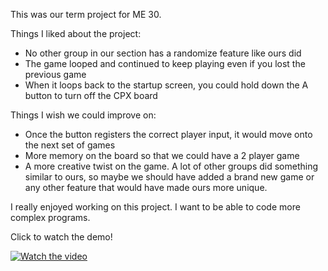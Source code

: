 This was our term project for ME 30.  

Things I liked about the project: 
  - No other group in our section has a randomize feature like ours did
  - The game looped and continued to keep playing even if you lost the previous game
  - When it loops back to the startup screen, you could hold down the A button to turn off the CPX board

Things I wish we could improve on:
  - Once the button registers the correct player input, it would move onto the next set of games
  - More memory on the board so that we could have a 2 player game
  - A more creative twist on the game. A lot of other groups did something similar to ours, so maybe we should have added a brand new game or any other feature that would have made ours more unique.

I really enjoyed working on this project. I want to be able to code more complex programs.

Click to watch the demo!

[![Watch the video](https://i.ytimg.com/an_webp/OM3zPDN7OYo/mqdefault_6s.webp?du=3000&sqp=CLi01aYG&rs=AOn4CLBXq0RT0IE2Cq9MsmjcU_1NPlEcAw)]([https://www.youtube.com/watch?v=OM3zPDN7OYo])
